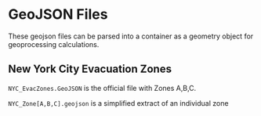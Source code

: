 GeoJSON Files
=============
These geojson files can be parsed into a container as a geometry object for geoprocessing calculations.

New York City Evacuation Zones
------------------------------
```NYC_EvacZones.GeoJSON``` is the official file with Zones A,B,C.

```NYC_Zone[A,B,C].geojson``` is a simplified extract of an individual zone